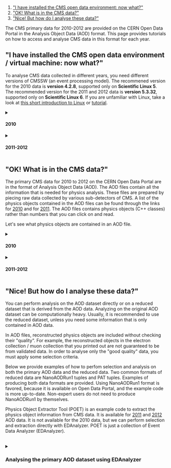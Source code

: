1. ["I have installed the CMS open data environment: now what?"](#vm)
2. ["OK! What is in the CMS data?"](#data)
3. ["Nice! But how do I analyse these data?"](#nice)

The CMS primary data for 2010-2012 are provided on the CERN Open Data Portal in the Analysis Object Data (AOD) format. This page provides tutorials on how to access and analyse CMS data in this format for each year.

## <a name="vm">"I have installed the CMS open data environment / virtual machine: now what?" </a>

To analyse CMS data collected in different years, you need different versions of CMSSW (an event processing model). The recommened version for the 2010 data is <b>version 4.2.8</b>, supported only on <b>Scientific Linux 5</b>. The recommended version for the 2011 and 2012 data is <b>version 5.3.32</b>, supported only on <b>Scientific Linux 6</b>. If you are unfamiliar with Linux, take a look at <a href="https://twiki.cern.ch/twiki/bin/view/CMSPublic/WorkBookBasicLinux">this short introduction to Linux</a> or <a href="https://swcarpentry.github.io/shell-novice/">tutorial</a>.

<details>
<summary><h4>2010</h4></summary>
  
  <header>
    <h3>Using virtual machine</h3>
  </header>

<p>
Once you have installed the <a href="/docs/cms-virtual-machine-2010"> CMS-specific CERN Virtual Machine </a>, you need to open a terminal. In the "CMS-OpenData-1.1.2" VM, always use the "CMS shell" terminal available from the "CMS Shell" icon on the desktop (only if using the VM version "CMS-OpenData-1.0.0-rc7". Open a terminal with the X terminal emulator from an icon bottom-left of the VM screen). Execute the following command in the terminal if you haven't done so yet. It downloads for you the correct version of CMSSW:

```shell
$ cmsrel CMSSW_4_2_8
```
</p>

<p>
Then, make sure that you are always in the <b>CMSSW_4_2_8/src/</b> directory and that the CMS analysis environment is properly setup by entering the following commands in the terminal (you must do so every time you boot the VM before you can proceed):

```shell
$ cd CMSSW_4_2_8/src/
$ cmsenv
```
</p>

<header>
  <h3>Using Docker container</h3>
</header>

<p>
If you do not want to work on a virtual machine, you can try to to analyse CMS data in a Docker container, following the <a href="/docs/cms-guide-docker">instruction</a>.
</p>
<br>
</details>


<details>
<summary><h4>2011-2012</h4></summary>
<br>

<header>
  <h3>Using virtual machine</h3>
</header>

<p>
Once you have installed the <a href="/docs/cms-guide-docker">CMS open data container</a> or the <a href="/docs/cms-virtual-machine-2011">CMS-specific CERN Virtual Machine</a>, you need to open a terminal. If you are using the VM, always use the "CMS shell" terminal for all CMSSW-specific commands. It is available from the "CMS Shell" icon on the desktop. In the VM "CMS Shell", execute the following command in the terminal if you haven't done so yet. It downloads for you the correct version of CMSSW:

```shell
$ cmsrel CMSSW_5_3_32
```
</p>

<p>
Note that if you get a warning message about the current OS not being slc6, you are using a wrong terminal ("Outer Shell") which is CERN CentOS 7 (cc7). Open a "CMS Shell" terminal as explained above and execute the cmsrel command there.
</p>

<p>
In the VM, the CMS analysis environment needs to be properly setup by entering the following commands in the terminal (you must do so every time you boot the VM before you can proceed):

```shell
$ cd CMSSW_5_3_32/src/
$ cmsenv # do not execute this command if you are working in the container
```
</p>

<p>
Make sure that you are always in the <b>CMSSW_5_3_32/src/</b> directory, both in the CMS open data container and in the VM (and in the "CMS Shell" terminal in VM).
</p>

<header>
  <h3>Using Docker container</h3>
</header>

<p>
If you do not want to work on a virtual machine, you can try to to analyse CMS data in a Docker container, following the <a href="/docs/cms-guide-docker">instruction</a>.
</p>
<br>
</details>

## <a name="data"> "OK! What is in the CMS data?" </a>

<p>
The primary CMS data for 2010 to 2012 on the CERN Open Data Portal are in the format of Analysis Object Data (AOD). The AOD files contain all the information that is needed for physics analysis. These files are prepared by piecing raw data collected by various sub-detectors of CMS. A list of the physics objects contained in the AOD files can be found through the links for <a href="/docs/cms-physics-objects-2010">2010</a> and for <a href="/docs/cms-physics-objects-2011">2011</a>. The AOD files contains physics objects (C++ classes) rather than numbers that you can click on and read.
</p>

<p>
Let's see what physics objects are contained in an AOD file.
</p>

<details>
<summary><h4>2010<h4></summary>

        <p>
        Make sure that you are in the <b>CMSSW_4_2_8/src/</b> folder (and in the "CMS Shell" terminal, if using the "CMS-OpenData-1.1.2" VM). Also make sure that you have executed the <code>cmsenv</code> command in your terminal to launch the CMS analysis environment.
        </p>
        
        <p>
        Select a dataset, for example, the <a href="/record/24404">Mu primary dataset</a> from Run2010B. Click the "Download" tab at the bottom of the page to see a list of files contained in this dataset. You can select a file from the list and print out its contents with:
        
        ```shell
        $ edmDumpEventContent root://eospublic.cern.ch//eos/opendata/cms/Run2010B/Mu/AOD/Apr21ReReco-v1/0000/00459D48-EB70-E011-AF09-90E6BA19A252.root
        ```
        </p>
        
        <p>
        The ouput is a list of objects that the file contains, such as
                
        ```shell
            Type                                  Module                      Label             Process
            ----------------------------------------------------------------------------------------------
            edm::TriggerResults                   "TriggerResults"            ""                "HLT"
            trigger::TriggerEvent                 "hltTriggerSummaryAOD"      ""                "HLT"
            [...]
            vector<reco::GsfElectron>             "gsfElectrons"              ""                "RECO"
            [...]
            vector<reco::Muon>                    "muons"                     ""                "RECO"
            [...]
        ```
        </p>
        <p>
        Documentation of the objects of main interest to physics analysis is available in <a href="https://cms-opendata-guide.web.cern.ch/analysis/selection/objects/objects/">the CMS Open Data guide</a>. The objects are implemented as C++ classes in the CMS software package <a href="https://github.com/cms-sw/cmssw">CMSSW</a>, and detailed reference documentation of all classes is available in <a href="https://cmsdoxygen.web.cern.ch/cmsdoxygen/CMSSW_4_2_8/doc/html/annotated.html">the class list of the CMSSW reference manual</a>. To see the properties of electrons, you would navigate to the <a href="https://cmsdoxygen.web.cern.ch/cmsdoxygen/CMSSW_4_2_8/doc/html/d1/d57/namespacereco.html">namespace "reco"</a> and find the entry for <code>GsfElectron</code>. The <a href="https://cmsdoxygen.web.cern.ch/cmsdoxygen/CMSSW_4_2_8/doc/html/d0/d6d/classreco_1_1GsfElectron.html">reco::GsfElectron Class Reference</a> lists all member functions through which the different properties of a reconstructed electron can be accessed. Note that many of the basic properties are "inherited" from the parent classes and are listed separately under "Public Member Functions inherited from ... ". You can find more information about each object in the CMS Open Data guide (e.g. <a href="https://cms-opendata-guide.web.cern.ch/analysis/selection/objects/electrons/">electrons</a>).
        </p><br>
</details>

<details>
<summary><h4>2011-2012</h4></summary>
        <p>
        Make sure that you are in the <b>CMSSW_5_3_32/src/</b> folder (and, in VM, you have executed the <code>cmsenv</code> command in your terminal).
        </p>
        <p>
        Select a dataset, for example, the <a href="/record/24404">ElectronHad dataset</a> from Run2012A. Click the "Download" tab at the bottom of the page to see a list of files contained in this dataset. You can select a file from the list and print out its contents with:
        
        ```shell
        $ edmDumpEventContent root://eospublic.cern.ch//eos/opendata/cms/Run2012A/ElectronHad/AOD/22Jan2013-v1/20000/FEE9E03A-F581-E211-8758-002618943901.root
        ```
        </p>
        
        <p>
        The ouput is a list of objects that the file contains, such as
        
        ```shell
            Type                                  Module                      Label             Process
            ----------------------------------------------------------------------------------------------
            edm::TriggerResults                   "TriggerResults"            ""                "HLT"
            trigger::TriggerEvent                 "hltTriggerSummaryAOD"      ""                "HLT"
            [...]
            vector<reco::GsfElectron>             "gsfElectrons"              ""                "RECO"
            [...]
            vector<reco::Muon>                    "muons"                     ""                "RECO"
            [...]
        ```
        </p>
        
        <p>
        Documentation of the objects of main interest to physics analysis is available in <a href="https://cms-opendata-guide.web.cern.ch/analysis/selection/objects/objects/">the CMS Open Data guide</a>. The objects are implemented as C++ classes in the CMS software package <a href="https://github.com/cms-sw/cmssw">CMSSW</a>, and detailed reference documentation of all classes is available in <a href="https://cmsdoxygen.web.cern.ch/cmsdoxygen/CMSSW_5_3_30/doc/html/annotated.html">the class list of the CMSSW reference manual</a>. To see the properties of electrons, you would navigate to the <a href="https://cmsdoxygen.web.cern.ch/cmsdoxygen/CMSSW_5_3_30/doc/html/d1/d57/namespacereco.html">namespace "reco"</a> and find the entry for <code>GsfElectron</code>. The <a href="https://cmsdoxygen.web.cern.ch/cmsdoxygen/CMSSW_5_3_30/doc/html/d0/d6d/classreco_1_1GsfElectron.html">reco::GsfElectron Class Reference</a> lists all member functions through which the different properties of a reconstructed electron can be accessed. Note that many of the basic properties are "inherited" from the parent classes and are listed separately under "Public Member Functions inherited from ... ". You can find more information about each object in the CMS Open Data guide (e.g. <a href="https://cms-opendata-guide.web.cern.ch/analysis/selection/objects/electrons/">electrons</a>).
        </p><br>
</details>


## <a name="nice">"Nice! But how do I analyse these data?"</a>

<p>
        You can perform analysis on the AOD dataset directly or on a reduced dataset that is derived from the AOD data. Analyzing on the original AOD dataset can be computationally heavy. Usually, it is recommended to use the reduced dataset, unless you need some information that is only contained in AOD data. 
</p>

<p>
        In AOD files, reconstructed physics objects are included without checking their "quality". For example, the reconstructed objects in the electron collection / muon collection that you printed out are not guaranteed to be from validated data. In order to analyse only the "good quality" data, you must apply some selection criteria.
</p>

<p>
        Below we provide examples of how to perfom selection and analysis on both the primary AOD data and the reduced data. Two common formats of reduced data are NanoAODRun1 tuples and PAT tuples. Examples of producing both data formats are provided. Using NanoAODRun1 format is favored, because it is available on Open Data Portal, and the example code is more up-to-date. Non-expert users do not need to produce NanoAODRun1 by themselves.
</p>

<p>
        Physics Object Extractor Tool (POET) is an example code to extract the physics object information from CMS data. It is available for <a href="https://github.com/cms-opendata-analyses/PhysObjectExtractorTool/tree/2011">2011</a> and <a href="https://github.com/cms-opendata-analyses/PhysObjectExtractorTool/tree/2012">2012</a> AOD data. It is not available for the 2010 data, but we can perform selection and extraction directly with EDAnalyzer. POET is just a collection of Event Data Analyzer (EDAnalyzer). 
</p><br>

<details>
        <summary><h3>Analysing the primary AOD dataset using EDAnalyzer</h4></summary>
        <p>
        As mentioned above, you typically do not perform an analysis directly on the AOD files. However, there might be cases where only the AOD files contain some of the information you need. The objects contained in the AOD files can be accessed through a software module, which can be built with a helper script (EDAnalyzer) available in the CMS open data environment. Here we provide a simple example on how to use EDAnalyzer. 
        </p>
        
        <p>
        In CMS environment (after running <code>cmsenv</code> in <a href="#vm">the first section</a>), do the following:
        
        ```shell
        $ mkdir Demo
        $ cd Demo
        $ mkedanlzr DemoAnalyzer
        $ cd DemoAnalyzer
        ```
        </p>
        
        <p>
        This will create several template files in the new DemoAnalyzer directory. For more information about CMSSW analyzer modules, have a look in <a href="https://cms-opendata-guide.web.cern.ch/cmssw/cmsswanalyzers/">the CMS open data guide</a>.
        </p>

        <p>
        Compile the code with:
        
        ```shell
        $ scram b
        ```
        </p>

        <p>
        You can ignore the message
        
        ```
            ****WARNING: No need to export library once you have declared your library as plugin.
                    Please cleanup src/Demo/DemoAnalyzer/BuildFile by removing the <export></export> section.
        ```
        
        or take action and remove the indicated section from <code>BuildFile.xml</code>.
        </p>
        
        <p>
        Change the file name in the configuration file <code>demoanalyzer_cfg.py</code> in the DemoAnalyzer directory. Take the <a href="/record/14">Mu primary dataset</a> from Run2010B (<a href="/record/24460">SingleMu dataset</a> from Run2012D) as an example. Replace <code>file:myfile.root</code> with <code>file:myfile.root</code> with <code>root://eospublic.cern.ch//eos/opendata/cms/Run2010B/Mu/AOD/Apr21ReReco-v1/0000/00459D48-EB70-E011-AF09-90E6BA19A252.root</code (<code>root://eospublic.cern.ch//eos/opendata/cms/Run2012D/SingleMu/AOD/22Jan2013-v1/10000/0015EC7D-EAA7-E211-A9B9-E0CB4E5536A7.root</code>). 
        </p>
        
        <p>
        Change the max number of events to 10 (i.e change -1 to 10 in <code>process.maxEvents = cms.untracked.PSet( input = cms.untracked.int32(-1)</code>).
        </p>
        
        <p>
        Run the code with:
        
        ```shell
        $ cmsRun demoanalyzer_cfg.py
        ```
        </p>

        <p>
        You will get an output like:
        
        ```
            221119 18:53:23 1032 Xrd: XrdClientConn: Error resolving this host's domain name.
            221119 18:53:23 1032 secgsi_InitProxy: cannot access private key file: /home/cmsusr/.globus/userkey.pem
            221119 18:53:23 1032 Xrd: CheckErrorStatus: Server [eospublic.cern.ch] declared: (error code: 3005)
            19-Nov-2022 18:53:23 CET  Initiating request to open file root://eospublic.cern.ch//eos/opendata/cms/Run2012D/SingleMu/AOD/22Jan2013-v1/10000/0015EC7D-EAA7-E211-A9B9-E0CB4E5536A7.root
            19-Nov-2022 18:53:26 CET  Successfully opened file root://eospublic.cern.ch//eos/opendata/cms/Run2012D/SingleMu/AOD/22Jan2013-v1/10000/0015EC7D-EAA7-E211-A9B9-E0CB4E5536A7.root
            Begin processing the 1st record. Run 206401, Event 240060474, LumiSection 178 at 19-Nov-2022 18:54:37.199 CET
            Begin processing the 2nd record. Run 206401, Event 240069594, LumiSection 178 at 19-Nov-2022 18:54:37.227 CET
            Begin processing the 3rd record. Run 206401, Event 240049754, LumiSection 178 at 19-Nov-2022 18:54:37.228 CET
            Begin processing the 4th record. Run 206401, Event 240115594, LumiSection 178 at 19-Nov-2022 18:54:37.228 CET
            Begin processing the 5th record. Run 206401, Event 240154770, LumiSection 178 at 19-Nov-2022 18:54:37.229 CET
            Begin processing the 6th record. Run 206401, Event 240103386, LumiSection 178 at 19-Nov-2022 18:54:37.229 CET
            Begin processing the 7th record. Run 206401, Event 240173338, LumiSection 178 at 19-Nov-2022 18:54:37.230 CET
            Begin processing the 8th record. Run 206401, Event 240127898, LumiSection 178 at 19-Nov-2022 18:54:37.230 CET
            Begin processing the 9th record. Run 206401, Event 240103970, LumiSection 178 at 19-Nov-2022 18:54:37.231 CET
            Begin processing the 10th record. Run 206401, Event 240129066, LumiSection 178 at 19-Nov-2022 18:54:37.231 CET
            19-Nov-2022 18:54:37 CET  Closed file root://eospublic.cern.ch//eos/opendata/cms/Run2012D/SingleMu/AOD/22Jan2013-v1/10000/0015EC7D-EAA7-E211-A9B9-E0CB4E5536A7.root
        
            =============================================
        
            MessageLogger Summary
        
            type     category        sev    module        subroutine        count    total
            ---- -------------------- -- ---------------- ----------------  -----    -----
                1 fileAction           -s file_close                             1        1
                2 fileAction           -s file_open                              2        2
        
            type    category    Examples: run/evt        run/evt          run/evt
            ---- -------------------- ---------------- ---------------- ----------------
                1 fileAction           PostEndRun
                2 fileAction           pre-events       pre-events
        
            Severity    # Occurrences   Total Occurrences
            --------    -------------   -----------------
            System                  3                   3
        ```
        </p>
        
        <p>
        This is a simple loop over the first 10 events in the file. To access the physics object information, for example, of muons, add the following lines in <code>src/DemoAnalyzer.cc</code> (the lines before and after of the lines to be added are also shown):
        
        ```shell
        [...]
        #include "FWCore/ParameterSet/interface/ParameterSet.h"
        
        //classes to extract Muon information
        #include "DataFormats/MuonReco/interface/Muon.h"
        #include "DataFormats/MuonReco/interface/MuonFwd.h"
        #include<vector>
        //
        // class declaration
        [...]
        
              // ----------member data ---------------------------
              std::vector<float> muon_e; //energy values for muons in the event
        };
        [...]
           using namespace edm;
        
            //clean the container
            muon_e.clear();
        
            //define the handler and get by label
            Handle<reco::MuonCollection> mymuons;
            iEvent.getByLabel("muons", mymuons);
        
            //if collection is valid, loop over muons in event
            if(mymuons.isValid()){
                for (reco::MuonCollection::const_iterator itmuon=mymuons->begin(); itmuon!=mymuons->end(); ++itmuon){
                    muon_e.push_back(itmuon->energy());
                }
            }
        
            //print the vector
            for(unsigned int i=0; i < muon_e.size(); i++){
                std::cout <<"Muon # "<<i<<" with E = "<<muon_e.at(i)<<" GeV."<<std::endl;
            }
        
        #ifdef THIS_IS_AN_EVENT_EXAMPLE
        [...]
        ```
        

        Modify the <code>BuildFile.xml</code> to include <code>DataFormats/MuonReco</code> dependencies so that it becomes:
        
        ```shell
        <use name="FWCore/Framework"/>
        <use name="FWCore/PluginManager"/>
        <use name="DataFormats/MuonReco"/>
        <use name="FWCore/ParameterSet"/>
        <flags EDM_PLUGIN="1"/>
        ```
        </p>
        
        <p>
        Compile and run again with:
        
        ```shell
        $ scram b
        $ cmsRun demoanalyzer_cfg.py
        ```
        </p>
        
        <p>
        The output gives the energy of muons in these events:
        
        ```
            19-Nov-2022 19:53:08 CET  Initiating request to open file root://eospublic.cern.ch//eos/opendata/cms/Run2012D/SingleMu/AOD/22Jan2013-v1/10000/0015EC7D-EAA7-E211-A9B9-E0CB4E5536A7.root
            19-Nov-2022 19:53:10 CET  Successfully opened file root://eospublic.cern.ch//eos/opendata/cms/Run2012D/SingleMu/AOD/22Jan2013-v1/10000/0015EC7D-EAA7-E211-A9B9-E0CB4E5536A7.root
            Begin processing the 1st record. Run 206401, Event 240060474, LumiSection 178 at 19-Nov-2022 19:53:50.971 CET
            Muon # 0 with E = 31.2151 GeV.
            Begin processing the 2nd record. Run 206401, Event 240069594, LumiSection 178 at 19-Nov-2022 19:53:51.000 CET
            Muon # 0 with E = 62.6309 GeV.
            Begin processing the 3rd record. Run 206401, Event 240049754, LumiSection 178 at 19-Nov-2022 19:53:51.001 CET
            Muon # 0 with E = 71.6465 GeV.
            Muon # 1 with E = 3.99535 GeV.
            Begin processing the 4th record. Run 206401, Event 240115594, LumiSection 178 at 19-Nov-2022 19:53:51.001 CET
            Muon # 0 with E = 137.55 GeV.
            Muon # 1 with E = 2.70864 GeV.
            Muon # 2 with E = 4.33524 GeV.
            Begin processing the 5th record. Run 206401, Event 240154770, LumiSection 178 at 19-Nov-2022 19:53:51.002 CET
            Muon # 0 with E = 87.9848 GeV.
            Muon # 1 with E = 4.34456 GeV.
            Begin processing the 6th record. Run 206401, Event 240103386, LumiSection 178 at 19-Nov-2022 19:53:51.002 CET
            Muon # 0 with E = 30.2197 GeV.
            Muon # 1 with E = 11.064 GeV.
            Muon # 2 with E = 10.8193 GeV.
            Begin processing the 7th record. Run 206401, Event 240173338, LumiSection 178 at 19-Nov-2022 19:53:51.003 CET
            Muon # 0 with E = 6.84971 GeV.
            Muon # 1 with E = 12.0909 GeV.
            Muon # 2 with E = 3.20224 GeV.
            Muon # 3 with E = 7.04104 GeV.
            Muon # 4 with E = 7.90646 GeV.
            Muon # 5 with E = 6.20379 GeV.
            Begin processing the 8th record. Run 206401, Event 240127898, LumiSection 178 at 19-Nov-2022 19:53:51.003 CET
            Muon # 0 with E = 42.8793 GeV.
            Muon # 1 with E = 3.31122 GeV.
            Muon # 2 with E = 3.85927 GeV.
            Muon # 3 with E = 3.0424 GeV.
            Begin processing the 9th record. Run 206401, Event 240103970, LumiSection 178 at 19-Nov-2022 19:53:51.003 CET
            Muon # 0 with E = 55.7221 GeV.
            Muon # 1 with E = 2.80195 GeV.
            Begin processing the 10th record. Run 206401, Event 240129066, LumiSection 178 at 19-Nov-2022 19:53:51.004 CET
            Muon # 0 with E = 33.7197 GeV.
            Muon # 1 with E = 4.90223 GeV.
            Muon # 2 with E = 5.61441 GeV.
            19-Nov-2022 19:53:51 CET  Closed file root://eospublic.cern.ch//eos/opendata/cms/Run2012D/SingleMu/AOD/22Jan2013-v1/10000/0015EC7D-EAA7-E211-A9B9-E0CB4E5536A7.root
        ```
        </p>
        
        <p>
        <strong>NOTE</strong>: To analyse the full event content, the analysis job needs access to the "condition data", such as the jet-energy corrections. To see how the connection to the condition database is established, you can check the <a href="/docs/cms-guide-for-condition-database">Guide to the CMS condition database</a>. For simpler analyses, like the example above, where we use only physics objects needing no further data for corrections, you do not need to connect to the condition database.
        </p>
        
        <p>
        For detailed examples on applying selections and analyzing the full event content of AOD files through EDAnalyzer, refer to <a href="/record/560">this CMS analysis example for 2010 data</a> and <a href="/record/5500">this CMS analysis example for 2011-2012 data</a>. Take a look at the scripts to learn how selections and extractions are done. 
        </p><br>
</details>

